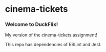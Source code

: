 # cinema-tickets

### Welcome to DuckFlix!

My version of the cinema-tickets assignment!

This repo has dependencies of ESLint and Jest.
